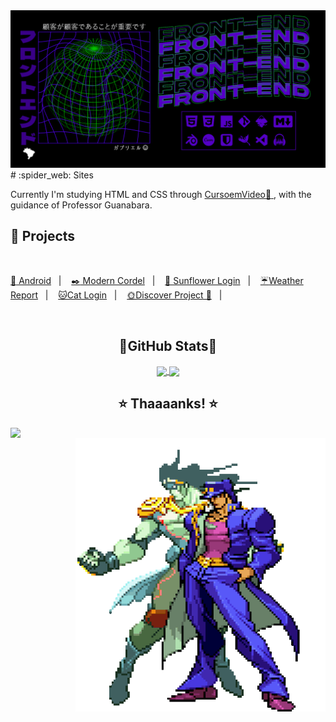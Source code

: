 
<img src="https://github.com/gabriellesote/gabriellesote/blob/main/banner-image/banner-original.png"> 
# :spider_web: Sites

Currently I'm studying HTML and CSS through  <a href="https://www.cursoemvideo.com/" target="_blank"> CursoemVideo:link: </a>, with the guidance of Professor Guanabara.

## :art: Projects



<p align="center">
  

   &nbsp;&nbsp;&nbsp;
   &nbsp;&nbsp;&nbsp;
   &nbsp;&nbsp;&nbsp;
   
  <a href="https://gabriellesote.github.io/mini-projeto-android/"> :robot: Android</a>&nbsp;&nbsp;&nbsp;|&nbsp;&nbsp;&nbsp;
  <a href="https://gabriellesote.github.io/mini-projeto-cordel/"> :black_nib:  Modern Cordel</a>&nbsp;&nbsp;&nbsp;|&nbsp;&nbsp;&nbsp;
  <a href="https://gabriellesote.github.io/mini-project-login/"> 🌻 Sunflower Login</a>&nbsp;&nbsp;&nbsp;|&nbsp;&nbsp;&nbsp;
   <a href="https://gabriellesote.github.io/weather-project/"> :umbrella:Weather Report</a>&nbsp;&nbsp;&nbsp;|&nbsp;&nbsp;&nbsp;
   <a href="https://gabriellesote.github.io/projeto-login_dark/"> 🐱Cat Login</a>&nbsp;&nbsp;&nbsp;|&nbsp;&nbsp;&nbsp;
   <a href="https://gabriellesote.github.io/projeto-discover/"> 🌞Discover Project 🌚</a>&nbsp;&nbsp;&nbsp;|&nbsp;&nbsp;&nbsp;

   &nbsp;&nbsp;&nbsp;
   &nbsp;&nbsp;&nbsp;
   &nbsp;&nbsp;&nbsp;

</p>


<div align="center"><h2>👾GitHub Stats👾</h2></div>


<div align=center>

<a href="https://git.io/streak-stats">
  <img height=150 align="center" src="https://streak-stats.demolab.com?user=gabriellesote&theme=aura&border_radius=4" />
</a>
<a href="https://github.com/gabriellesote/convoychat">
  <img height=150 align="center" src="https://github-readme-stats.vercel.app/api/top-langs?username=gabriellesote&layout=compact&langs_count=8&card_width=320&theme=aura" />
</a>

 </div>

 
 
 
 <div align="center"><h2>⭐ Thaaaanks! ⭐</h2></div>
 

 
  <img align='left' src="https://i.imgur.com/j3G3Y1U.gif" width='300'>
  <img align='right' src="https://github.com/Baralou/Baralou/blob/main/ezgif.com-gif-maker.gif" width='400'>
 
 


<!---
gabriellesote/gabriellesote is a ✨ special ✨ repository because its `README.md` (this file) appears on your GitHub profile.
You can click the Preview link to take a look at your changes.
